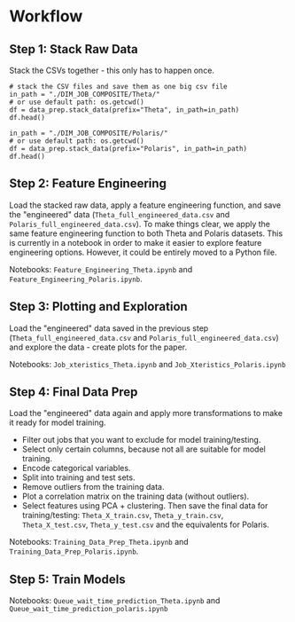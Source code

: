 # Workflow
## Step 1: Stack Raw Data 
Stack the CSVs together - this only has to happen once.
```
# stack the CSV files and save them as one big csv file
in_path = "./DIM_JOB_COMPOSITE/Theta/" 
# or use default path: os.getcwd()
df = data_prep.stack_data(prefix="Theta", in_path=in_path)
df.head()
```
```
in_path = "./DIM_JOB_COMPOSITE/Polaris/" 
# or use default path: os.getcwd()
df = data_prep.stack_data(prefix="Polaris", in_path=in_path)
df.head()
```

## Step 2: Feature Engineering
Load the stacked raw data, apply a feature engineering function, and save the "engineered" data (`Theta_full_engineered_data.csv` and `Polaris_full_engineered_data.csv`). To make things clear, we apply the same feature engineering function to both Theta and Polaris datasets. This is currently in a notebook in order to make it easier to explore feature engineering options. However, it could be entirely moved to a Python file. 

Notebooks: `Feature_Engineering_Theta.ipynb` and `Feature_Engineering_Polaris.ipynb`.

## Step 3: Plotting and Exploration
Load the "engineered" data saved in the previous step (`Theta_full_engineered_data.csv` and `Polaris_full_engineered_data.csv`) and explore the data - create plots for the paper. 

Notebooks: `Job_xteristics_Theta.ipynb` and `Job_Xteristics_Polaris.ipynb`

## Step 4: Final Data Prep
Load the "engineered" data again and apply more transformations to make it ready for model training. 
- Filter out jobs that you want to exclude for model training/testing.
- Select only certain columns, because not all are suitable for model training.
- Encode categorical variables.
- Split into training and test sets.
- Remove outliers from the training data.
- Plot a correlation matrix on the training data (without outliers).
- Select features using PCA + clustering.
Then save the final data for training/testing: `Theta_X_train.csv`, `Theta_y_train.csv`, `Theta_X_test.csv`, `Theta_y_test.csv` and the equivalents for Polaris.

Notebooks: `Training_Data_Prep_Theta.ipynb` and `Training_Data_Prep_Polaris.ipynb`.

## Step 5: Train Models
Notebooks: `Queue_wait_time_prediction_Theta.ipynb` and `Queue_wait_time_prediction_polaris.ipynb`





